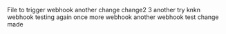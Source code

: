 File to trigger webhook
another change
change2
3
another try
knkn
webhook testing
again
once more
webhook
another webhook
test
change made
